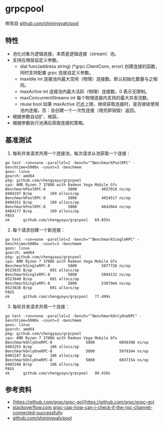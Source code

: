 # grpcpool

修改自 [github.com/shimingyah/pool](https://github.com/shimingyah/pool)

## 特性

- 池化对象为逻辑连接，本质是逻辑连接（stream）池。
- 支持应用层自定义参数。
    - dial func(address string) (*grpc.ClientConn, error) 创建连接的函数，同时支持配置 grpc 连接自定义参数。
    - maxIdle int 连接池内最大空闲（物理）连接数。默认初始化数量与之相同。
    - maxActive int 连接池内最大活跃（物理）连接数。0 表示无限制。
    - maxConcurrentStreams int 每个物理连接内支持的最大并发流数。
    - reuse bool 如果 maxActive 已达上限，继续获取连接时，是否继续使用池内连接。否：会创建一个一次性连接（用完即销毁）返回。
- 根据参数自动扩、缩容。
- 根据参数执行池满后获取连接的策略。

## 基准测试

1. 每轮并发请求共用一个连接池，每次请求从池获取一个连接：

```shell
go test -run=none -parallel=2 -bench="^BenchmarkPoolRPC" -benchtime=5000x -count=3 -benchmem
goos: linux
goarch: amd64
pkg: github.com/chengyayu/grpcpool
cpu: AMD Ryzen 7 3700U with Radeon Vega Mobile Gfx  
BenchmarkPoolRPC-8          5000           4657010 ns/op         8404197 B/op        109 allocs/op
BenchmarkPoolRPC-8          5000           4654517 ns/op         8404151 B/op        109 allocs/op
BenchmarkPoolRPC-8          5000           4642664 ns/op         8404177 B/op        109 allocs/op
PASS
ok      github.com/chengyayu/grpcpool   69.855s
```

2. 每个请求创建一个新连接：

```shell
go test -run=none -parallel=2 -bench="^BenchmarkSingleRPC" -benchtime=5000x -count=3 -benchmem
goos: linux
goarch: amd64
pkg: github.com/chengyayu/grpcpool
cpu: AMD Ryzen 7 3700U with Radeon Vega Mobile Gfx  
BenchmarkSingleRPC-8        5000           5077726 ns/op         8523635 B/op        691 allocs/op
BenchmarkSingleRPC-8        5000           5094132 ns/op         8523640 B/op        691 allocs/op
BenchmarkSingleRPC-8        5000           5307944 ns/op         8523638 B/op        691 allocs/op
PASS
ok      github.com/chengyayu/grpcpool   77.499s
```

3. 每轮并发请求共用一个连接：

```shell
go test -run=none -parallel=2 -bench="^BenchmarkOnlyOneRPC" -benchtime=5000x -count=3 -benchmem
goos: linux
goarch: amd64
pkg: github.com/chengyayu/grpcpool
cpu: AMD Ryzen 7 3700U with Radeon Vega Mobile Gfx  
BenchmarkOnlyOneRPC-8               5000           6050398 ns/op         8403255 B/op        106 allocs/op
BenchmarkOnlyOneRPC-8               5000           5979344 ns/op         8403247 B/op        106 allocs/op
BenchmarkOnlyOneRPC-8               5000           6037154 ns/op         8403248 B/op        106 allocs/op
PASS
ok      github.com/chengyayu/grpcpool   90.410s
```

## 参考资料

- [https://github.com/grpc/grpc-go](https://github.com/grpc/grpc-go)
- [stackoverflow.com grpc-cpp-how-can-i-check-if-the-rpc-channel-connected-successfully](https://stackoverflow.com/questions/64484690/grpc-cpp-how-can-i-check-if-the-rpc-channel-connected-successfully)
- [github.com/shimingyah/pool](https://github.com/shimingyah/pool)